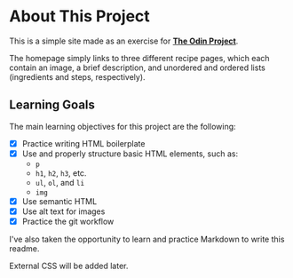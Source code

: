 # About This Project

This is a simple site made as an exercise for **[The Odin Project](https://www.theodinproject.com/ "The Odin Project Homepage")**.

The homepage simply links to three different recipe pages, which each contain an image, a brief description, and unordered and ordered lists \(ingredients and steps, respectively\).

## Learning Goals

The main learning objectives for this project are the following:

-   [x] Practice writing HTML boilerplate
-   [x] Use and properly structure basic HTML elements, such as:
    -   `p`
    -   `h1`, `h2`, `h3`, etc.
    -   `ul`, `ol`, and `li`
    -   `img`
-   [x] Use semantic HTML
-   [x] Use alt text for images
-   [x] Practice the git workflow

I've also taken the opportunity to learn and practice Markdown to write this readme.

External CSS will be added later.
